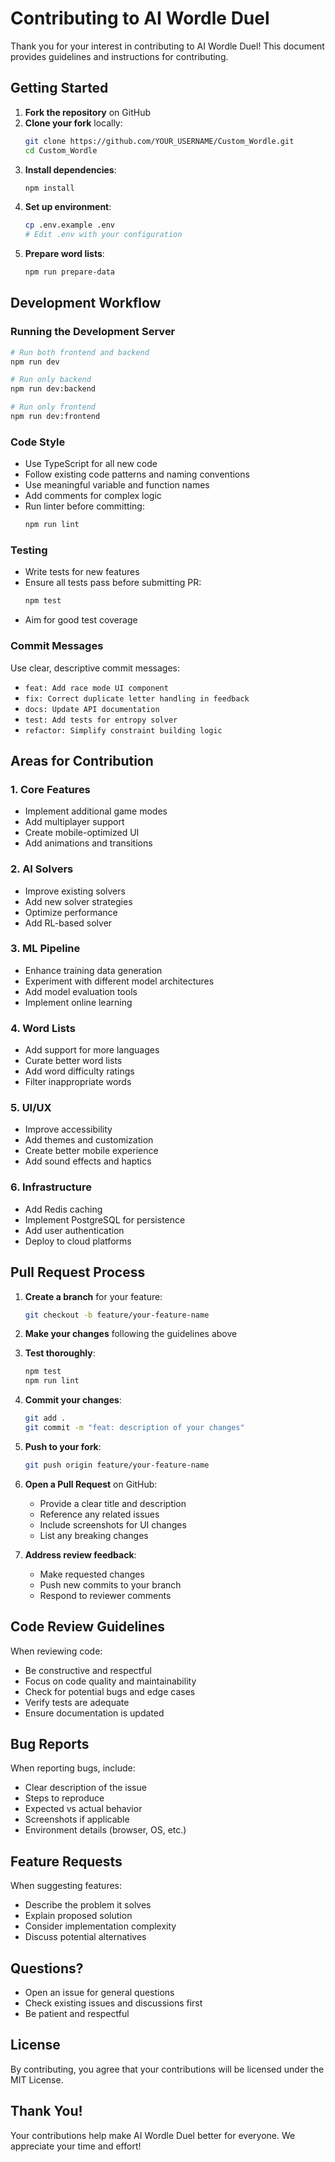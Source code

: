 # Contributing to AI Wordle Duel

Thank you for your interest in contributing to AI Wordle Duel! This document provides guidelines and instructions for contributing.

## Getting Started

1. **Fork the repository** on GitHub
2. **Clone your fork** locally:
   ```bash
   git clone https://github.com/YOUR_USERNAME/Custom_Wordle.git
   cd Custom_Wordle
   ```
3. **Install dependencies**:
   ```bash
   npm install
   ```
4. **Set up environment**:
   ```bash
   cp .env.example .env
   # Edit .env with your configuration
   ```
5. **Prepare word lists**:
   ```bash
   npm run prepare-data
   ```

## Development Workflow

### Running the Development Server

```bash
# Run both frontend and backend
npm run dev

# Run only backend
npm run dev:backend

# Run only frontend
npm run dev:frontend
```

### Code Style

- Use TypeScript for all new code
- Follow existing code patterns and naming conventions
- Use meaningful variable and function names
- Add comments for complex logic
- Run linter before committing:
  ```bash
  npm run lint
  ```

### Testing

- Write tests for new features
- Ensure all tests pass before submitting PR:
  ```bash
  npm test
  ```
- Aim for good test coverage

### Commit Messages

Use clear, descriptive commit messages:
- `feat: Add race mode UI component`
- `fix: Correct duplicate letter handling in feedback`
- `docs: Update API documentation`
- `test: Add tests for entropy solver`
- `refactor: Simplify constraint building logic`

## Areas for Contribution

### 1. Core Features
- Implement additional game modes
- Add multiplayer support
- Create mobile-optimized UI
- Add animations and transitions

### 2. AI Solvers
- Improve existing solvers
- Add new solver strategies
- Optimize performance
- Add RL-based solver

### 3. ML Pipeline
- Enhance training data generation
- Experiment with different model architectures
- Add model evaluation tools
- Implement online learning

### 4. Word Lists
- Add support for more languages
- Curate better word lists
- Add word difficulty ratings
- Filter inappropriate words

### 5. UI/UX
- Improve accessibility
- Add themes and customization
- Create better mobile experience
- Add sound effects and haptics

### 6. Infrastructure
- Add Redis caching
- Implement PostgreSQL for persistence
- Add user authentication
- Deploy to cloud platforms

## Pull Request Process

1. **Create a branch** for your feature:
   ```bash
   git checkout -b feature/your-feature-name
   ```

2. **Make your changes** following the guidelines above

3. **Test thoroughly**:
   ```bash
   npm test
   npm run lint
   ```

4. **Commit your changes**:
   ```bash
   git add .
   git commit -m "feat: description of your changes"
   ```

5. **Push to your fork**:
   ```bash
   git push origin feature/your-feature-name
   ```

6. **Open a Pull Request** on GitHub:
   - Provide a clear title and description
   - Reference any related issues
   - Include screenshots for UI changes
   - List any breaking changes

7. **Address review feedback**:
   - Make requested changes
   - Push new commits to your branch
   - Respond to reviewer comments

## Code Review Guidelines

When reviewing code:
- Be constructive and respectful
- Focus on code quality and maintainability
- Check for potential bugs and edge cases
- Verify tests are adequate
- Ensure documentation is updated

## Bug Reports

When reporting bugs, include:
- Clear description of the issue
- Steps to reproduce
- Expected vs actual behavior
- Screenshots if applicable
- Environment details (browser, OS, etc.)

## Feature Requests

When suggesting features:
- Describe the problem it solves
- Explain proposed solution
- Consider implementation complexity
- Discuss potential alternatives

## Questions?

- Open an issue for general questions
- Check existing issues and discussions first
- Be patient and respectful

## License

By contributing, you agree that your contributions will be licensed under the MIT License.

## Thank You!

Your contributions help make AI Wordle Duel better for everyone. We appreciate your time and effort!
